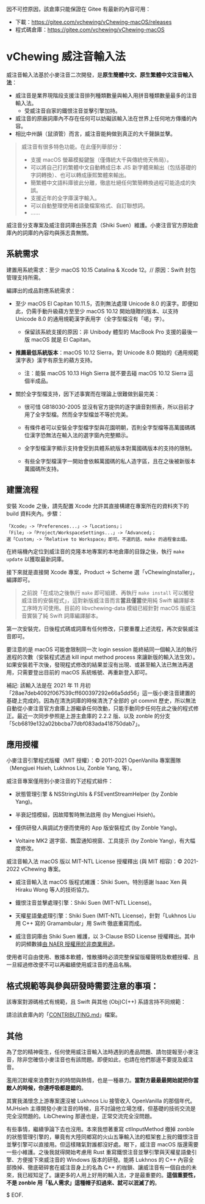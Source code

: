 因不可控原因，該倉庫只能保證在 Gitee 有最新的內容可用：

- 下載：https://gitee.com/vchewing/vChewing-macOS/releases
- 程式碼倉庫：https://gitee.com/vchewing/vChewing-macOS

# vChewing 威注音輸入法

威注音輸入法基於小麥注音二次開發，是**原生簡體中文、原生繁體中文注音輸入法**：

- 威注音是業界現階段支援注音排列種類數量與輸入用拼音種類數量最多的注音輸入法。
  - 受威注音自家的鐵恨注音並擊引擎加持。
- 威注音的原廠詞庫內不存在任何可以妨礙該輸入法在世界上任何地方傳播的內容。
- 相比中州韻（鼠須管）而言，威注音能夠做到真正的大千聲韻並擊。

>威注音有很多特色功能。在此僅列舉部分：
>- 支援 macOS 螢幕模擬鍵盤（僅傳統大千與傳統倚天佈局）。
>- 可以將自己打的繁體中文自動轉成日本 JIS 新字體來輸出（包括基礎的字詞轉換）、也可以轉成康熙繁體來輸出。
>- 簡繁體中文語料庫彼此分離，徹底杜絕任何繁簡轉換過程可能造成的失誤。
>- 支援近年的全字庫漢字輸入。
>- 可以自動整理使用者語彙檔案格式、自訂聯想詞。
>- ……

威注音分支專案及威注音詞庫由孫志貴（Shiki Suen）維護。小麥注音官方原始倉庫內的詞庫的內容均與孫志貴無關。

## 系統需求

建置用系統需求：至少 macOS 10.15 Catalina & Xcode 12。// 原因：Swift 封包管理支持所需。

編譯出的成品對應系統需求：

- 至少 macOS El Capitan 10.11.5，否則無法處理 Unicode 8.0 的漢字。即便如此，仍需手動升級蘋方至至少 macOS 10.12 開始隨贈的版本、以支持 Unicode 8.0 的通用規範漢字表用字（全字型檔沒有「𫫇」字）。

    - 保留該系統支援的原因：非 Unibody 體型的 MacBook Pro 支援的最後一版 macOS 就是 El Capitan。

- **推薦最低系統版本**：macOS 10.12 Sierra，對 Unicode 8.0 開始的《通用規範漢字表》漢字有原生的蘋方支持。

    - 注：能裝 macOS 10.13 High Sierra 就不要去碰 macOS 10.12 Sierra 這個半成品。

- 關於全字型檔支持，因下述事實而在理論上很難做到最完美：

    - 很可惜 GB18030-2005 並沒有官方提供的逐字讀音對照表，所以目前才用了全字型檔。然而全字型檔並不等於完美。

    - 有條件者可以安裝全字型檔字型與花園明朝，否則全字型檔等高萬國碼碼位漢字恐無法在輸入法的選字窗內完整顯示。
 
    - 全字型檔漢字顯示支持會受到具體系統版本對萬國碼版本的支持的限制。
 
    - 有些全字型檔漢字一開始會依賴萬國碼的私人造字區，且在之後被新版本萬國碼所支持。
 
## 建置流程

安裝 Xcode 之後，請先配置 Xcode 允許其直接構建在專案所在的資料夾下的 build 資料夾內。步驟：
```
「Xcode」->「Preferences...」->「Locations」；
「File」->「Project/WorkspaceSettings...」->「Advanced」；
選「Custom」->「Relative to Workspace」即可。不選的話，make 的過程會出錯。
```
在終端機內定位到威注音的克隆本地專案的本地倉庫的目錄之後，執行 `make update` 以獲取最新詞庫。

接下來就是直接開 Xcode 專案，Product -> Scheme 選「vChewingInstaller」，編譯即可。

> 之前說「在成功之後執行 `make` 即可組建、再執行 `make install` 可以觸發威注音的安裝程式」，這對新版威注音而言**當且僅當**使用純 Swift 編譯腳本工序時方可使用。目前的 libvchewing-data 模組已經針對 macOS 版威注音實裝了純 Swift 詞庫編譯腳本。

第一次安裝完，日後程式碼或詞庫有任何修改，只要重覆上述流程，再次安裝威注音即可。

要注意的是 macOS 可能會限制同一次 login session 能終結同一個輸入法的執行進程的次數（安裝程式透過 kill input method process 來讓新版的輸入法生效）。如果安裝若干次後，發現程式修改的結果並沒有出現、或甚至輸入法已無法再選用，只需要登出目前的 macOS 系統帳號、再重新登入即可。

補記: 該輸入法是在 2021 年 11 月初「28ae7deb4092f067539cff600397292e66a5dd56」這一版小麥注音建置的基礎上完成的。因為在清洗詞庫的時候清洗了全部的 git commit 歷史，所以無法自動從小麥注音官方倉庫上游繼承任何改動，只能手動同步任何在此之後的程式修正。最近一次同步參照是上游主倉庫的 2.2.2 版、以及 zonble 的分支「5cb6819e132a02bbcba77dbf083ada418750dab7」。

## 應用授權

小麥注音引擎程式版權（MIT 授權）：© 2011-2021 OpenVanilla 專案團隊（Mengjuei Hsieh, Lukhnos Liu, Zonble Yang, 等）。

威注音專案僅用到小麥注音的下述程式組件：

- 狀態管理引擎 & NSStringUtils & FSEventStreamHelper (by Zonble Yang)。

- 半衰記憶模組，因故障暫時無法啟用 (by Mengjuei Hsieh)。

- 僅供研發人員調試方便而使用的 App 版安裝程式 (by Zonble Yang)。

- Voltaire MK2 選字窗、飄雲通知視窗、工具提示 (by Zonble Yang)，有大幅度修改。

威注音輸入法 macOS 版以 MIT-NTL License 授權釋出 (與 MIT 相容)：© 2021-2022 vChewing 專案。

- 威注音輸入法 macOS 版程式維護：Shiki Suen。特別感謝 Isaac Xen 與 Hiraku Wong 等人的技術協力。

- 鐵恨注音並擊處理引擎：Shiki Suen (MIT-NTL License)。

- 天權星語彙處理引擎：Shiki Suen (MIT-NTL License)，針對「Lukhnos Liu 用 C++ 寫的 Gramambular」用 Swift 徹底重寫而成。

- 威注音詞庫由 Shiki Suen 維護，以 3-Clause BSD License 授權釋出。其中的詞頻數據[由 NAER 授權用於非商業用途](https://twitter.com/ShikiSuen/status/1479329302713831424)。

使用者可自由使用、散播本軟體，惟散播時必須完整保留版權聲明及軟體授權、且一旦經過修改便不可以再繼續使用威注音的產品名稱。

## 格式規範等與參與研發時需要注意的事項：

該專案對源碼格式有規範，且 Swift 與其他 (Obj)C(++) 系語言持不同規範：

請洽該倉庫內的「[CONTRIBUTING.md](./CONTRIBUTING.md)」檔案。

## 其他

為了您的精神衛生，任何使用威注音輸入法時遇到的產品問題、請勿提報至小麥注音，除非您確信小麥注音也有該問題。即便如此，也請在他們那邊不要提及威注音。

濫用沉默權來浪費對方的時間與熱情，也是一種暴力。**當對方最最最開始就把你當敵人的時候，你連呼吸都是錯的**。

其實我滿懷念上游專案還沒被 Lukhnos Liu 接管收入 OpenVanilla 的那個年代。MJHsieh 主導開發小麥注音的時候，且不討論他立場怎樣，但基礎的技術交流是完全沒問題的。LibChewing 那邊也是，正常交流完全沒問題。

有些事情，繼續爭論下去也沒用。本來我想著重寫 ctlInputMethod 撤掉 zonble 的狀態管理引擎的，畢竟有大陸同鄉寫的火山五筆輸入法的框架套上我的鐵恨注音並擊引擎可以直接用。但這樣賭氣對誰都沒好處。眼下，威注音 macOS 版還需要一些小維護。之後我就得開始考慮用 Rust 重寫鐵恨注音並擊引擎與天權星語彙引擎、方便接下來威注音的 Windows 版本的研發。能將 Lukhnos 的 C++ 內容全部換掉、徹底砸碎套在威注音身上的名為 C++ 的枷鎖、讓威注音有一個自由的未來，我已經知足了。讓更多的人用上好用的輸入法，才是最重要的。**這個重要性，不是 zonble 用「私人需求」這種帽子扣過來、就可以泯滅了的**。

$ EOF.
